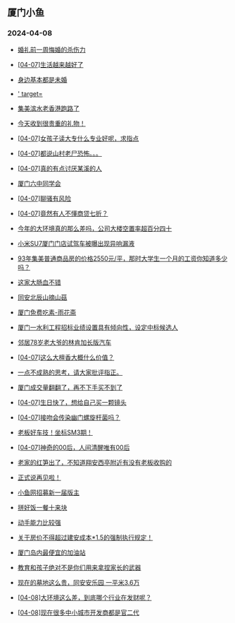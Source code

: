 ## 厦门小鱼 
### 2024-04-08

+ [婚礼前一周悔婚的杀伤力](http://bbs.xmfish.com/read-htm-tid-18171771.html)

+ [[04-07]生活越来越好了](http://bbs.xmfish.com/read-htm-tid-18171797.html)

+ [身边基本都是未婚](http://bbs.xmfish.com/read-htm-tid-18171731.html)

+ [' target=](http://bbs.xmfish.com/read-htm-tid-18171844.html)

+ [集美滨水老香港跑路了](http://bbs.xmfish.com/read-htm-tid-18171895.html)

+ [今天收到很贵重的礼物！](http://bbs.xmfish.com/read-htm-tid-18171951.html)

+ [[04-07]女孩子读大专什么专业好呢，求指点](http://bbs.xmfish.com/read-htm-tid-18171818.html)

+ [[04-07]都说山村老尸恐怖。。。](http://bbs.xmfish.com/read-htm-tid-18171794.html)

+ [[04-07]真的有点讨厌某溪的人](http://bbs.xmfish.com/read-htm-tid-18171842.html)

+ [厦门六中同学会](http://bbs.xmfish.com/read-htm-tid-18171748.html)

+ [[04-07]聊骚有风险](http://bbs.xmfish.com/read-htm-tid-18171852.html)

+ [[04-07]竟然有人不懂商贷七折？](http://bbs.xmfish.com/read-htm-tid-18171988.html)

+ [今年的大环境真的那么差吗，公司大楼空置率超百分四十](http://bbs.xmfish.com/read-htm-tid-18172017.html)

+ [小米SU7厦门门店试驾车被曝出现异响漏液](http://bbs.xmfish.com/read-htm-tid-18171887.html)

+ [93年集美普通商品房的价格2550元/平，那时大学生一个月的工资你知道多少吗？](http://bbs.xmfish.com/read-htm-tid-18171945.html)

+ [这家大肠血不错](http://bbs.xmfish.com/read-htm-tid-18171974.html)

+ [同安北辰山摘山菇](http://bbs.xmfish.com/read-htm-tid-18171953.html)

+ [厦门免费吃素-雨花斋](http://bbs.xmfish.com/read-htm-tid-18171901.html)

+ [厦门一水利工程招标业绩设置具有倾向性，设定中标候选人](http://bbs.xmfish.com/read-htm-tid-18171944.html)

+ [邻居78岁老大爷的林肯加长版汽车](http://bbs.xmfish.com/read-htm-tid-18171973.html)

+ [[04-07]这么大檀香大概什么价值？](http://bbs.xmfish.com/read-htm-tid-18171983.html)

+ [一点不成熟的思考，请大家批评指正。](http://bbs.xmfish.com/read-htm-tid-18171937.html)

+ [厦门成交量翻翻了，再不下手买不到了](http://bbs.xmfish.com/read-htm-tid-18172164.html)

+ [[04-07]生日快了，想给自己买一颗镜头](http://bbs.xmfish.com/read-htm-tid-18172052.html)

+ [[04-07]接吻会传染幽门螺旋杆菌吗？](http://bbs.xmfish.com/read-htm-tid-18172012.html)

+ [老板好车技！坐标SM3期！](http://bbs.xmfish.com/read-htm-tid-18172218.html)

+ [[04-07]神奇的00后，人间清醒唯有00后](http://bbs.xmfish.com/read-htm-tid-18172134.html)

+ [老家的红笋出了，不知道翔安西亭附近有没有老板收购的](http://bbs.xmfish.com/read-htm-tid-18172156.html)

+ [正式说再见啦！](http://bbs.xmfish.com/read-htm-tid-18172200.html)

+ [小鱼网招募新一届版主](http://bbs.xmfish.com/read-htm-tid-18172229.html)

+ [拼好饭一餐十来块](http://bbs.xmfish.com/read-htm-tid-18172126.html)

+ [动手能力比较强](http://bbs.xmfish.com/read-htm-tid-18172232.html)

+ [关于房价不得超过建安成本*1.5的强制执行规定！](http://bbs.xmfish.com/read-htm-tid-18172115.html)

+ [厦门岛内最便宜的加油站](http://bbs.xmfish.com/read-htm-tid-18172193.html)

+ [教育和孩子绝对不是你们用来拿捏家长的武器](http://bbs.xmfish.com/read-htm-tid-18172379.html)

+ [现在的墓地这么贵，同安安乐园 一平米3.6万](http://bbs.xmfish.com/read-htm-tid-18172434.html)

+ [[04-08]大环境这么差，到底哪个行业在发财呢？](http://bbs.xmfish.com/read-htm-tid-18172460.html)

+ [[04-08]现在很多中小城市开发商都是官二代](http://bbs.xmfish.com/read-htm-tid-18172509.html)

